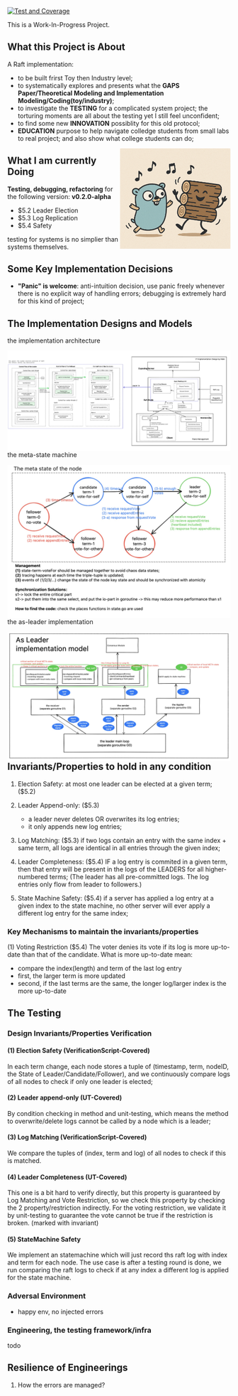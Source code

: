 [![Test and Coverage](https://github.com/maki3cat/mkraft/actions/workflows/test-coverage.yml/badge.svg?branch=main)](https://github.com/maki3cat/mkraft/actions/workflows/test-coverage.yml)

This is a Work-In-Progress Project.

## What this Project is About

A Raft implementation:
- to be built frirst Toy then Industry level;
- to systematically explores and presents what the **GAPS Paper/Theoretical Modeling and Implementation Modeling/Coding(toy/industry)**;
- to investigate the **TESTING** for a complicated system project; the torturing moments are all about the testing yet I still feel unconfident;
- to find some new **INNOVATION** possiblity for this old protocol;
- **EDUCATION** purpose to help navigate colledge students from small labs to real project; and also show what college students can do;

<img src="img/logo.jpg" alt="My Image" align="right" width="250">

## What I am currently Doing

**Testing, debugging, refactoring** for the following version:
<b> v0.2.0-alpha </b>
- $5.2 Leader Election
- $5.3 Log Replication
- $5.4 Safety

testing for systems is no simplier than systems themselves.

## Some Key Implementation Decisions

- **"Panic" is welcome**: anti-intuition decision, use panic freely whenever there is no explicit way of handling errors; debugging is extremely hard for this kind of project;

## The Implementation Designs and Models


the implementation architecture

<a href="img/impl_design_v1.jpg">
  <img src="img/impl_design_v1.jpg" alt="design-v1" align="right">
</a>

the meta-state machine

<a href="img/impl_design_state_v2.jpg">
  <img src="img/impl_design_state_v2.jpg" alt="design-v1" align="right">
</a>

the as-leader implementation


<a href="img/impl_design_asleader.jpg">
  <img src="img/impl_design_asleader.jpg" alt="design-v1" align="right">
</a>

## Invariants/Properties to hold in any condition

1. Election Safety:
at most one leader can be elected at a given term; ($5.2)

2. Leader Append-only: ($5.3)
    - a leader never deletes OR overwrites its log entries;
    - it only appends new log entries;

3. Log Matching: ($5.3)
if two logs contain an entry with the same index + same term, 
all logs are identical in all entries through the given index;

4. Leader Completeness: ($5.4)
IF a log entry is commited in a given term,
then that entry will be present in the logs of the LEADERS for all higher-numbered terms;
(The leader has all pre-committed logs. The log entries only flow from leader to followers.)

5. State Machine Safety: ($5.4)
if a server has applied a log entry at a given index to the state machine, 
no other server will ever apply a different log entry for the same index; 


### Key Mechanisms to maintain the invariants/properties

(1) Voting Restriction ($5.4)
The voter denies its vote if its log is more up-to-date than that of the candidate.
What is more up-to-date mean:
- compare the index(length) and term of the last log entry
- first, the larger term is more updated
- second, if the last terms are the same, the longer log/larger index is the more up-to-date


## The Testing 

### Design Invariants/Properties Verification

#### (1) Election Safety (VerificationScript-Covered)
In each term change, each node stores a tuple of (timestamp, term, nodeID, the State of Leader/Candidate/Follower),
and we continuously compare logs of all nodes to check if only one leader is elected;

#### (2) Leader append-only (UT-Covered)
By condition checking in method and unit-testing, which means the method to overwrite/delete logs cannot be called
by a node which is a leader;

#### (3) Log Matching (VerificationScript-Covered)
We compare the tuples of (index, term and log) of all nodes to check if this is matched.

#### (4) Leader Completeness (UT-Covered)
This one is a bit hard to verify directly, but this property is guaranteed by Log Matching and Vote Restriction,
so we check this property by checking the 2 property/restriction indirectly.
For the voting restriction, we validate it by unit-testing to guarantee the vote cannot be true if the restriction is broken.
(marked with invariant)

#### (5) StateMachine Safety
We implement an statemachine which will just record ths raft log with index and term for each node.
The use case is after a testing round is done, we run comparing
the raft logs to check if at any index a different log is applied for the state machine.

### Adversal Environment
- happy env, no injected errors

### Engineering, the testing framework/infra
todo


## Resilience of Engineerings 

1) How the errors are managed?

